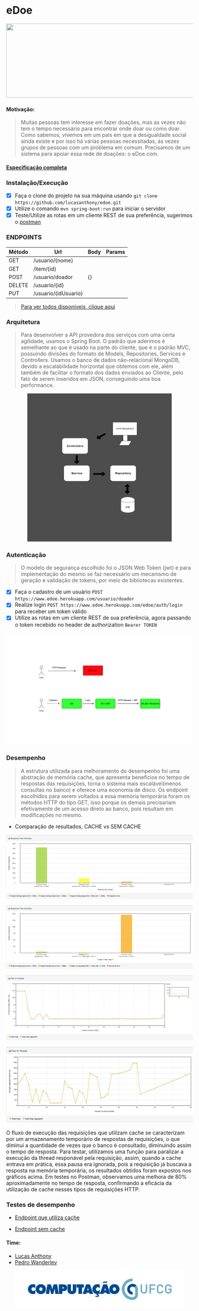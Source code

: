 # eDoe

<p align="center">
  <img src="https://lh6.googleusercontent.com/lT7mQse0ChZB0iMO0MMXZp_k-nTqtyfY9_FuNl7eELiVQcjRztnz5d1Iu_m39pKhGeXP8-37MfmRQlkszMDEDyjlgxSfa7_5nsbJEJjkmztA0St3wy4art8UIGekWKjQOINpxtgo" height="200" width="600"> 
</p>

#### Motivação:
>Muitas pessoas tem interesse em fazer doações, mas as vezes não tem o tempo necessário para encontrar onde doar ou como doar. Como sabemos, vivemos em um país em que a desigualdade social ainda existe e por isso há várias pessoas necessitadas, às vezes grupos de pessoas com um problema em comum. Precisamos de um sistema para apoiar essa rede de doações: o eDoe.com.

#### [Especificação completa](https://docs.google.com/document/d/e/2PACX-1vST2TI5lDbtMlv8rhFYJkYnrfgqzyWDv6DDvvAajz3_KK4tAs_UnAbYdI6oeMQA6jEHo5HwUAatHmd8/pub)

### Instalação/Execução
- [x] Faça o clone do projeto na sua máquina usando `git clone https://github.com/lucasanthony/edoe.git`
- [x] Utilize o comando `mvn spring-boot:run` para iniciar o servidor
- [x] Teste/Utilize as rotas em um cliente REST de sua preferência, sugerimos o [postman](https://www.getpostman.com/)

### ENDPOINTS

Método | Url | Body | Params
-------|-----|------|-------
GET | /usuario/{nome}  |      |
GET | /item/{id} |  |  
POST| /usuario/doador | {} |
DELETE | /usuario/{id} | | 
PUT | /usuario/{idUsuario} | | 

>[Para ver todos disponíveis, clique aqui](https://docs.google.com/spreadsheets/d/11ZNy71fNnEeWHB3Gva6G8B_aHAHH5ED0lbBkIsuLSYM/edit#gid=0)


### Arquitetura
>Para desenvolver a API provedora dos serviços com uma certa agilidade, usamos o Spring Boot. O padrão que aderimos é semelhante ao que é usado na parte do cliente, que é o padrão MVC, possuindo divisões do formato de Models, Repositories, Services e Controllers. Usamos o banco de dados não-relacional MongoDB, devido a escalabilidade horizontal que obtemos com ele, além também de facilitar o formato dos dados enviados ao Cliente, pelo fato de serem inseridos em JSON, conseguindo uma boa performance.

<p align="center">
  <img src="https://raw.githubusercontent.com/lucasanthony/edoe/master/artefatos/DACA_edoe_Diagram.png" height="400" width="390"> 
</p>


### Autenticação
>O modelo de segurança escolhido foi o JSON Web Token (jwt) e para implementação do mesmo se faz necessário um mecanismo de geração e validação de tokens, por meio de bibliotecas existentes.

- [x] Faça o cadastro de um usuário `POST https://www.edoe.herokuapp.com/usuario/doador`
- [x] Realize login `POST https://www.edoe.herokuapp.com/edoe/auth/login` para receber um token válido
- [x] Utilize as rotas em um cliente REST de sua preferência, agora passando o token recebido no header de authorization `Bearer TOKEN`

<p align="center">
  <img src="https://raw.githubusercontent.com/lucasanthony/edoe/master/artefatos/jwt.png"> 
</p>

### Desempenho
>A estrutura utilizada para melhoramento do desempenho foi uma abstração de memória cache, que apresenta benefícios no tempo de respostas das requisições, torna o sistema mais escalável(menos consultas no banco) e oferece uma economia de disco.
Os endpoint escolhidos para serem voltados a essa memória temporária foram os métodos HTTP do tipo GET, isso porque os demais precisariam efetivamente de um acesso direto ao banco, pois resultam em modificações no mesmo.

* Comparação de resultados, CACHE vs SEM CACHE

<p align="center">
  <img src="https://raw.githubusercontent.com/lucasanthony/edoe/master/artefatos/com-cache-barra.png"> 
</p>

<p align="center">
  <img src="https://raw.githubusercontent.com/lucasanthony/edoe/master/artefatos/sem-cache-barra.png"> 
</p>


<p align="center">
  <img src="https://raw.githubusercontent.com/lucasanthony/edoe/master/artefatos/com-cache-linha.png"> 
</p>

<p align="center">
  <img src="https://raw.githubusercontent.com/lucasanthony/edoe/master/artefatos/sem-cache-linha.png"> 
</p>

O fluxo de execução das requisições que utilizam cache se caracterizam por um armazenamento temporário de respostas de requisições, o que diminui a quantidade de vezes que o banco é consultado, diminuindo assim o tempo de resposta.
Para testar, utilizamos uma função para paralizar a execução da thread responável pela requisição, assim, quando a cache entrava em prática, essa pausa era ignorada, pois a requisição já buscava a resposta na memória temporária, os resultados obtidos foram expostos nos gráficos acima.
Em testes no Postman, observamos uma melhora de 80% aproximadamente no tempo de resposta, confirmando a eficácia da utilização de cache nesses tipos de requisições HTTP.

### Testes de desempenho

- [Endpoint que utiliza cache](https://htmlpreview.github.io/?https://github.com/lucasanthony/edoe/blob/master/Jmeter/usuario/busca-%40cache.html)

- [Endpoint sem cache](https://htmlpreview.github.io/?https://github.com/lucasanthony/edoe/blob/master/Jmeter/usuarioNome/buscar-por-nome.html)


#### Time:
* [Lucas Anthony](https://github.com/lucasanthony)
* [Pedro Wanderley](https://github.com/pedrofwanderley)

<p align="center">
  <img src="https://raw.githubusercontent.com/lucasanthony/edoe/master/artefatos/compufcg.png"> 
</p>
